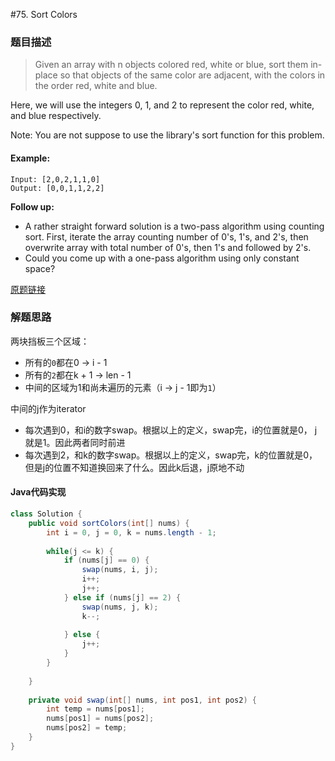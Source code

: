 #75. Sort Colors

### 题目描述

> Given an array with n objects colored red, white or blue, sort them in-place so that objects of the same color are adjacent, with the colors in the order red, white and blue.

Here, we will use the integers 0, 1, and 2 to represent the color red, white, and blue respectively.

Note: You are not suppose to use the library's sort function for this problem.

#### Example:

    Input: [2,0,2,1,1,0]
    Output: [0,0,1,1,2,2]

**Follow up:**

- A rather straight forward solution is a two-pass algorithm using counting sort.
First, iterate the array counting number of 0's, 1's, and 2's, then overwrite array with total number of 0's, then 1's and followed by 2's.
- Could you come up with a one-pass algorithm using only constant space?

[原题链接](https://leetcode.com/problems/sort-colors/)

### 解题思路
两块挡板三个区域：
- 所有的`0`都在0 -> i - 1
- 所有的`2`都在k + 1 -> len - 1
- 中间的区域为1和尚未遍历的元素（i -> j - 1即为`1`）

中间的j作为iterator

- 每次遇到0，和i的数字swap。根据以上的定义，swap完，i的位置就是0， j就是1。因此两者同时前进
- 每次遇到2，和k的数字swap。根据以上的定义，swap完，k的位置就是0， 但是j的位置不知道换回来了什么。因此k后退，j原地不动

#### Java代码实现
``` java
class Solution {
    public void sortColors(int[] nums) {
        int i = 0, j = 0, k = nums.length - 1;
        
        while(j <= k) {
            if (nums[j] == 0) {
                swap(nums, i, j);
                i++;
                j++;
            } else if (nums[j] == 2) {
                swap(nums, j, k);
                k--;
                
            } else {
                j++;
            }
        }
        
    }
    
    private void swap(int[] nums, int pos1, int pos2) {
        int temp = nums[pos1];
        nums[pos1] = nums[pos2];
        nums[pos2] = temp;
    }
}
```